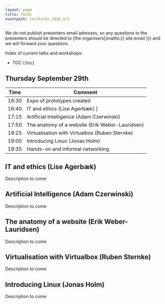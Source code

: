 ```yaml
---
layout: page
title: Talks
eventpath: techtalks_2016_oct
---
```



We do not publish presenters email adresses, so any questions to the presenters should be directed to [the organisers](mailto:{{ site.email }}) and we will forward your questions.

Index of current talks and workshops:

* TOC
{:toc}


Thursday September 29th
-----------------


| Time  | Comment |
| ------------- | ------------- |
| 16:30 | Expo of prototypes created |
| 16:40 | IT and ethics (Lise Agerbæk) ]
| 17:15 | Artificial Intelligence (Adam Czerwinski) |
| 17:50 | The anatomy of a website (Erik Weber-Lauridsen) |
| 18:25 | Virtualisation with Virtualbox (Ruben Sternke) |
| 19:00 | Introducing Linux (Jonas Holm) |
| 19:35 | Hands-on and informal networking |




IT and ethics (Lise Agerbæk)
------------------------------

Description to come


Artificial Intelligence (Adam Czerwinski)
--------------------------

Description to come

The anatomy of a website (Erik Weber-Lauridsen)
-------------------------

Description to come


Virtualisation with Virtualbox (Ruben Sternke)
-----------------------------

Description to come


Introducing Linux (Jonas Holm)
---------------------------------

Description to come
